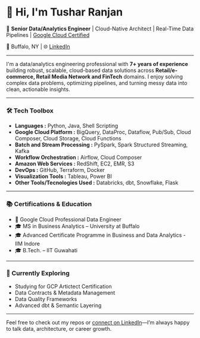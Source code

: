 # 👋 Hi, I'm Tushar Ranjan

🎯 **Senior Data/Analytics Engineer** | Cloud-Native Architect | Real-Time Data Pipelines | [Google Cloud Certified](https://www.credly.com/badges/128c66ff-bc88-4f9d-b5f0-127f58fab126/public_url)

📍 Buffalo, NY | 🌐 [LinkedIn](https://linkedin.com/in/tushar-ranjan)

---

I'm a data/analytics engineering professional with **7+ years of experience** building robust, scalable, cloud-based data solutions across **Retail/e-commerce, Retail Media Network and FinTech** domains.
I enjoy solving complex data problems, optimizing pipelines, and turning messy data into clean, actionable insights.

---

### 🛠️ Tech Toolbox
- **Languages :** Python, Java, Shell Scripting  
- **Google Cloud Platform :** BigQuery, DataProc, Dataflow, Pub/Sub, Cloud Composer, Cloud Storage, Cloud Functions
- **Batch and Stream Processing :** PySpark, Spark Structured Streaming, Kafka
- **Workflow Orchestration :** Airflow, Cloud Composer
- **Amazon Web Services :** RedShift, EC2, EMR, S3
- **DevOps :** GitHub, Terraform, Docker
- **Visualization Tools :** Tableau, Power BI
- **Other Tools/Tecnologies Used :** Databricks, dbt, Snowflake, Flask

---

### 📚 Certifications & Education
- 🏅 Google Cloud Professional Data Engineer
- 🎓 MS in Business Analytics – University at Buffalo
- 🎓 Advanced Certificate Programme in Business and Data Analytics - IIM Indore
- 🎓 B.Tech. – IIT Guwahati

---

### 🧠 Currently Exploring
- Studying for GCP Artictect Certification
- Data Contracts & Metadata Management  
- Data Quality Frameworks  
- Advanced dbt & Semantic Layering  

---

Feel free to check out my repos or [connect on LinkedIn](https://linkedin.com/in/tushar-ranjan)—I’m always happy to talk data, architecture, or career growth.

